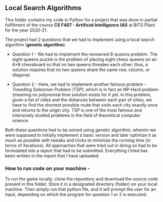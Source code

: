 ## Local Search Algorithms
This folder contains my code in Python for a project that was done in partial fulfillment of the course **CS F407 - Artificial Intelligence (AI)** at BITS Pilani for the year 2020-21.

The project had 2 questions that we had to implement using a local search algorithm (**genetic algorithm**). 
* Question 1 - We had to implement the renowned *8-queens problem*. The eight queens puzzle is the problem of placing eight chess queens on an 8×8 chessboard so that no two queens threaten each other; thus, a solution requires that no two queens
share the same row, column, or diagonal.

* Question 2 - Here, we had to implement another famous problem - *Travelling Salesman Problem (TSP)*, which is in fact an NP-Hard problem (meaning no polynomial time solution exists
for it yet. In this problem, given a list of cities and the distances between each pair of cities, we have to find the shortest possible route that visits each city exactly once and returns
to the origin city. TSP is one of the most famous and intensively studied problems in the field of theoretical computer science.

Both these questions had to be solved using genetic algorithm, wherein we were supposed to initially implement a basic version and later optimize it as much as possible with 
tweaks and tricks to minimize the running time (in terms of iterations). All approaches that were tried out in doing so had to be formulated into a report that had to be submitted.
Everything I tried has been written in the report that I have uploaded.

### How to run code on your machine -
To run the game locally, clone the repository and download the source code present in this folder. Store it in a designated directory (folder) on your local machine. Then simply
run that python file, and it will prompt the user for an input, depending on which the program for question 1 or 2 is executed.

